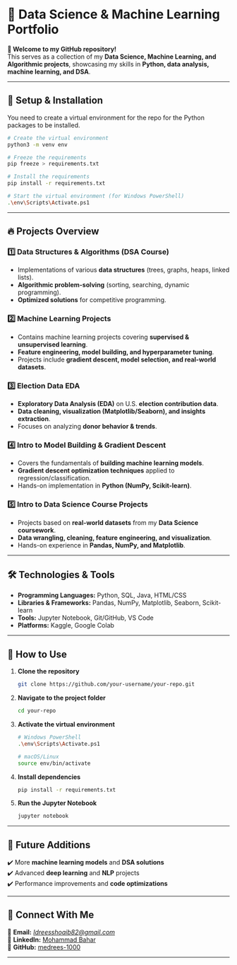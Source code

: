 # 📌 Data Science & Machine Learning Portfolio

**🚀 Welcome to my GitHub repository!**  
This serves as a collection of my **Data Science, Machine Learning, and Algorithmic projects**, showcasing my skills in **Python, data analysis, machine learning, and DSA**.

---

## 🔧 Setup & Installation

You need to create a virtual environment for the repo for the Python packages to be installed.

```bash
# Create the virtual environment
python3 -m venv env 

# Freeze the requirements
pip freeze > requirements.txt  

# Install the requirements
pip install -r requirements.txt  

# Start the virtual environment (for Windows PowerShell)
.\env\Scripts\Activate.ps1  
```

---

## 🔥 Projects Overview

### **1️⃣ Data Structures & Algorithms (DSA Course)**
- Implementations of various **data structures** (trees, graphs, heaps, linked lists).
- **Algorithmic problem-solving** (sorting, searching, dynamic programming).
- **Optimized solutions** for competitive programming.

### **2️⃣ Machine Learning Projects**
- Contains machine learning projects covering **supervised & unsupervised learning**.
- **Feature engineering, model building, and hyperparameter tuning**.
- Projects include **gradient descent, model selection, and real-world datasets**.

### **3️⃣ Election Data EDA**
- **Exploratory Data Analysis (EDA)** on U.S. **election contribution data**.
- **Data cleaning, visualization (Matplotlib/Seaborn), and insights extraction**.
- Focuses on analyzing **donor behavior & trends**.

### **4️⃣ Intro to Model Building & Gradient Descent**
- Covers the fundamentals of **building machine learning models**.
- **Gradient descent optimization techniques** applied to regression/classification.
- Hands-on implementation in **Python (NumPy, Scikit-learn)**.

### **5️⃣ Intro to Data Science Course Projects**
- Projects based on **real-world datasets** from my **Data Science coursework**.
- **Data wrangling, cleaning, feature engineering, and visualization**.
- Hands-on experience in **Pandas, NumPy, and Matplotlib**.

---

## 🛠 Technologies & Tools

- **Programming Languages:** Python, SQL, Java, HTML/CSS  
- **Libraries & Frameworks:** Pandas, NumPy, Matplotlib, Seaborn, Scikit-learn  
- **Tools:** Jupyter Notebook, Git/GitHub, VS Code  
- **Platforms:** Kaggle, Google Colab  

---

## 📌 How to Use

1. **Clone the repository**  
   ```bash
   git clone https://github.com/your-username/your-repo.git
   ```

2. **Navigate to the project folder**  
   ```bash
   cd your-repo
   ```

3. **Activate the virtual environment**  
   ```bash
   # Windows PowerShell
   .\env\Scripts\Activate.ps1  

   # macOS/Linux
   source env/bin/activate
   ```

4. **Install dependencies**  
   ```bash
   pip install -r requirements.txt
   ```

5. **Run the Jupyter Notebook**  
   ```bash
   jupyter notebook
   ```

---

## 🎯 Future Additions

✔️ More **machine learning models** and **DSA solutions**  
✔️ Advanced **deep learning** and **NLP** projects  
✔️ Performance improvements and **code optimizations**  

---

## 🤝 Connect With Me  

📧 **Email:** *Idreesshoaib82@gmail.com*  
💼 **LinkedIn:** [Mohammad Bahar](https://www.linkedin.com/in/Mohammad-Edris)  
📂 **GitHub:** [medrees-1000](https://github.com/medrees-1000)  

---